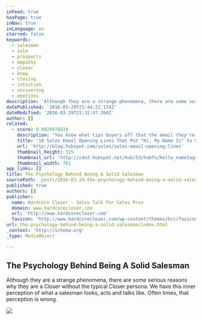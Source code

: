 ```yaml
---
inFeed: true
hasPage: true
inNav: true
inLanguage: en
starred: false
keywords:
  - salesman
  - sale
  - prospects
  - empathy
  - closer
  - know
  - closing
  - intuition
  - uncovering
  - emotions
description: 'Although they are a strange phenomena, there are some serious reasons why they are a Closer without the typical Closer persona. We have this inner perception of what a salesman looks, acts and talks like. Often times, that perception is wrong.'
datePublished: '2016-03-29T21:44:22.174Z'
dateModified: '2016-03-29T21:31:47.266Z'
author: []
related:
  - score: 0.6829978824
    description: "You know what tips buyers off that the email they're reading is a sales pitch? \"Hi, My name is John Smith, and I'm a sales rep at Company.\" Yup. That'll do it. While you should never actively hide the fact that you're a salesperson from buyers, there are far more creative and engaging ways of opening sales emails than the standard name-and-company introduction."
    title: '18 Sales Email Opening Lines That Put "Hi, My Name Is" to Shame'
    url: 'http://blog.hubspot.com/sales/sales-email-opening-lines'
    thumbnail_height: 315
    thumbnail_url: 'http://cdn2.hubspot.net/hub/53/hubfs/hello_nametags-1.jpg?t=1459264406403&width=761'
    thumbnail_width: 761
app_links: []
title: The Psychology Behind Being A Solid Salesman
sourcePath: _posts/2016-03-29-the-psychology-behind-being-a-solid-salesman.md
published: true
authors: []
publisher:
  name: Hardcore Closer - Sales Talk For Sales Pros
  domain: www.hardcorecloser.com
  url: 'http://www.hardcorecloser.com'
  favicon: 'http://www.hardcorecloser.com/wp-content/themes/hcc/favicon.ico'
url: the-psychology-behind-being-a-solid-salesman/index.html
_context: 'http://schema.org'
_type: MediaObject

---
```

<article style=""><h1>The Psychology Behind Being A Solid Salesman</h1><p>Although they are a strange phenomena, there are some serious reasons why they are a Closer without the typical Closer persona. We have this inner perception of what a salesman looks, acts and talks like. Often times, that perception is wrong.</p><img src="http://www.hardcorecloser.com/wp-content/uploads/2015/06/Salesman-psychology.jpg" /></article>